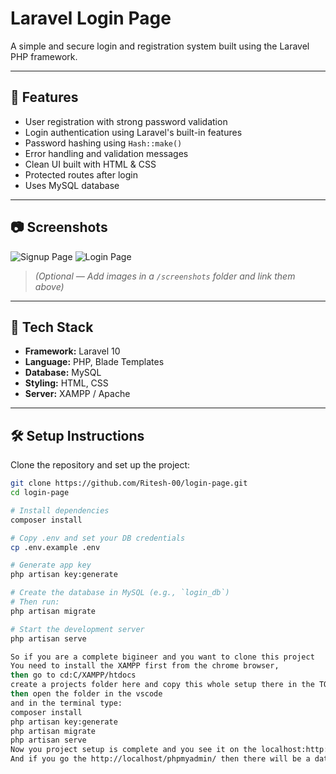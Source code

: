 # Laravel Login Page

A simple and secure login and registration system built using the Laravel PHP framework.

---

## 🚀 Features

- User registration with strong password validation
- Login authentication using Laravel's built-in features
- Password hashing using `Hash::make()`
- Error handling and validation messages
- Clean UI built with HTML & CSS
- Protected routes after login
- Uses MySQL database

---

## 📷 Screenshots

![Signup Page](screenshots/signup.png)
![Login Page](screenshots/login.png)

> *(Optional — Add images in a `/screenshots` folder and link them above)*

---

## 🔧 Tech Stack

- **Framework:** Laravel 10
- **Language:** PHP, Blade Templates
- **Database:** MySQL
- **Styling:** HTML, CSS
- **Server:** XAMPP / Apache

---

## 🛠️ Setup Instructions

Clone the repository and set up the project:

```bash
git clone https://github.com/Ritesh-00/login-page.git
cd login-page

# Install dependencies
composer install

# Copy .env and set your DB credentials
cp .env.example .env

# Generate app key
php artisan key:generate

# Create the database in MySQL (e.g., `login_db`)
# Then run:
php artisan migrate

# Start the development server
php artisan serve

So if you are a complete bigineer and you want to clone this project
You need to install the XAMPP first from the chrome browser,
then go to cd:C/XAMPP/htdocs
create a projects folder here and copy this whole setup there in the TO-DO-LIST folder (you need to create this manually)
then open the folder in the vscode 
and in the terminal type:
composer install
php artisan key:generate
php artisan migrate
php artisan serve
Now you project setup is complete and you see it on the localhost:http://127.0.0.1:8000
And if you go the http://localhost/phpmyadmin/ then there will be a database created named laravel in which there wil be a table named myuser which contains all the detail of the registered users.

